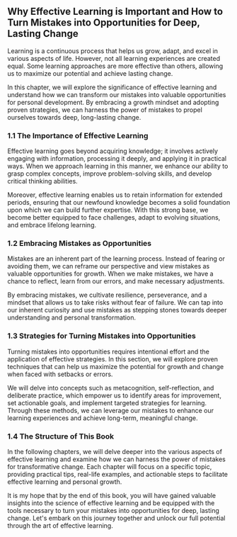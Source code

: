 
Why Effective Learning is Important and How to Turn Mistakes into Opportunities for Deep, Lasting Change
--------------------------------------------------------------------------------------------------------

Learning is a continuous process that helps us grow, adapt, and excel in various aspects of life. However, not all learning experiences are created equal. Some learning approaches are more effective than others, allowing us to maximize our potential and achieve lasting change.

In this chapter, we will explore the significance of effective learning and understand how we can transform our mistakes into valuable opportunities for personal development. By embracing a growth mindset and adopting proven strategies, we can harness the power of mistakes to propel ourselves towards deep, long-lasting change.

### 1.1 The Importance of Effective Learning

Effective learning goes beyond acquiring knowledge; it involves actively engaging with information, processing it deeply, and applying it in practical ways. When we approach learning in this manner, we enhance our ability to grasp complex concepts, improve problem-solving skills, and develop critical thinking abilities.

Moreover, effective learning enables us to retain information for extended periods, ensuring that our newfound knowledge becomes a solid foundation upon which we can build further expertise. With this strong base, we become better equipped to face challenges, adapt to evolving situations, and embrace lifelong learning.

### 1.2 Embracing Mistakes as Opportunities

Mistakes are an inherent part of the learning process. Instead of fearing or avoiding them, we can reframe our perspective and view mistakes as valuable opportunities for growth. When we make mistakes, we have a chance to reflect, learn from our errors, and make necessary adjustments.

By embracing mistakes, we cultivate resilience, perseverance, and a mindset that allows us to take risks without fear of failure. We can tap into our inherent curiosity and use mistakes as stepping stones towards deeper understanding and personal transformation.

### 1.3 Strategies for Turning Mistakes into Opportunities

Turning mistakes into opportunities requires intentional effort and the application of effective strategies. In this section, we will explore proven techniques that can help us maximize the potential for growth and change when faced with setbacks or errors.

We will delve into concepts such as metacognition, self-reflection, and deliberate practice, which empower us to identify areas for improvement, set actionable goals, and implement targeted strategies for learning. Through these methods, we can leverage our mistakes to enhance our learning experiences and achieve long-term, meaningful change.

### 1.4 The Structure of This Book

In the following chapters, we will delve deeper into the various aspects of effective learning and examine how we can harness the power of mistakes for transformative change. Each chapter will focus on a specific topic, providing practical tips, real-life examples, and actionable steps to facilitate effective learning and personal growth.

It is my hope that by the end of this book, you will have gained valuable insights into the science of effective learning and be equipped with the tools necessary to turn your mistakes into opportunities for deep, lasting change. Let's embark on this journey together and unlock our full potential through the art of effective learning.
